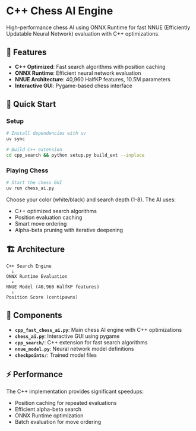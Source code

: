 # C++ Chess AI Engine

High-performance chess AI using ONNX Runtime for fast NNUE (Efficiently Updatable Neural Network) evaluation with C++ optimizations.

## 🎯 Features

- **C++ Optimized**: Fast search algorithms with position caching
- **ONNX Runtime**: Efficient neural network evaluation
- **NNUE Architecture**: 40,960 HalfKP features, 10.5M parameters  
- **Interactive GUI**: Pygame-based chess interface

## 🚀 Quick Start

### Setup

```bash
# Install dependencies with uv
uv sync

# Build C++ extension
cd cpp_search && python setup.py build_ext --inplace
```

### Playing Chess

```bash
# Start the chess GUI
uv run chess_ai.py
```

Choose your color (white/black) and search depth (1-8). The AI uses:
- C++ optimized search algorithms
- Position evaluation caching 
- Smart move ordering
- Alpha-beta pruning with iterative deepening

## 🏗️ Architecture

```
C++ Search Engine
  ↓
ONNX Runtime Evaluation
  ↓
NNUE Model (40,960 HalfKP features)
  ↓
Position Score (centipawns)
```

## 🔧 Components

- **`cpp_fast_chess_ai.py`**: Main chess AI engine with C++ optimizations
- **`chess_ai.py`**: Interactive GUI using pygame
- **`cpp_search/`**: C++ extension for fast search algorithms  
- **`nnue_model.py`**: Neural network model definitions
- **`checkpoints/`**: Trained model files

## ⚡ Performance

The C++ implementation provides significant speedups:
- Position caching for repeated evaluations
- Efficient alpha-beta search
- ONNX Runtime optimization
- Batch evaluation for move ordering

